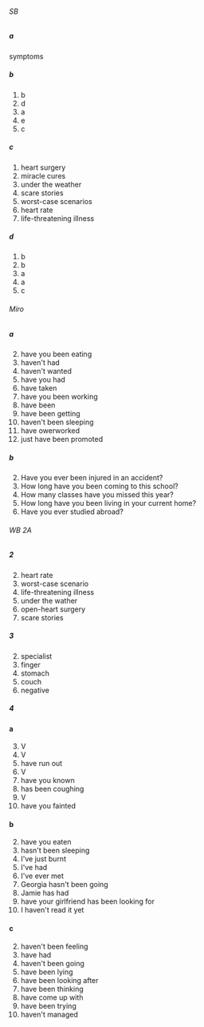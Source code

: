 ###### SB
##### a 
symptoms

##### b
1. b
2. d
3. a
4. e
5. c

##### c
1. heart surgery
2. miracle cures
3. under the weather
4. scare stories
5. worst-case scenarios
6. heart rate
7. life-threatening illness

##### d
1. b
2. b
3. a
4. a
5. c

###### Miro
##### a
2. have you been eating
3. haven't had
4. haven't wanted
5. have you had
6. have taken
7. have you been working
8. have been
9. have been getting
10. haven't been sleeping
11. have owerworked
12. just have been promoted

##### b
2. Have you ever been injured in an accident?
3. How long have you been coming to this school?
4. How many classes have you missed this year?
5. How long have you been living in your current home?
6. Have you ever studied abroad?

###### WB 2A
##### 2
2. heart rate
3. worst-case scenario
4. life-threatening illness
5. under the wather
6. open-heart surgery
7. scare stories

##### 3
2. specialist
3. finger
4. stomach
5. couch
6. negative

##### 4
#### a
3. V
4. V
5. have run out
6. V
7. have you known
8. has been coughing
9. V
10. have you fainted

#### b
2. have you eaten
3. hasn't been sleeping
4. I've just burnt
5. I've had 
6. I've ever met
7. Georgia hasn't been going 
8. Jamie has had
9. have your girlfriend has been looking for
10. I haven't read it yet

#### c
2. haven't been feeling
3. have had
4. haven't been going
5. have been lying
6. have been looking after
7. have been thinking
8. have come up with
9. have been trying
10. haven't managed

